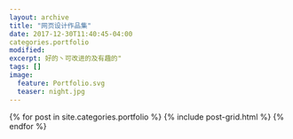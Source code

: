 ```yaml
---
layout: archive
title: "网页设计作品集"
date: 2017-12-30T11:40:45-04:00
categories.portfolio
modified:
excerpt: 好的丶可改进的及有趣的"
tags: []
image: 
  feature: Portfolio.svg
  teaser: night.jpg
---
```


  


<div class="tiles">
{% for post in site.categories.portfolio %}
  {% include post-grid.html %}
{% endfor %}
</div><!-- /.tiles 把所有categories 有 portfolio 的列出來-->